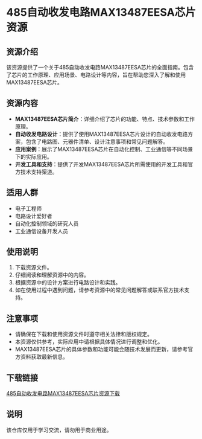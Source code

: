 # 485自动收发电路MAX13487EESA芯片资源

## 资源介绍

该资源提供了一个关于485自动收发电路MAX13487EESA芯片的全面指南。包含了芯片的工作原理、应用场景、电路设计等内容，旨在帮助您深入了解和使用MAX13487EESA芯片。

## 资源内容

- **MAX13487EESA芯片简介**：详细介绍了芯片的功能、特点、技术参数和工作原理。
- **自动收发电路设计**：提供了使用MAX13487EESA芯片设计的自动收发电路方案，包含了电路图、元器件清单、设计注意事项和常见问题解答。
- **应用案例**：展示了MAX13487EESA芯片在自动化控制、工业通信等不同场景下的实际应用。
- **开发工具和支持**：提供了开发MAX13487EESA芯片所需使用的开发工具和官方技术支持渠道。

## 适用人群

- 电子工程师
- 电路设计爱好者
- 自动化控制领域的研究人员
- 工业通信设备开发人员

## 使用说明

1. 下载资源文件。
2. 仔细阅读和理解资源中的内容。
3. 根据资源中的设计方案进行电路设计和实践。
4. 如在使用过程中遇到问题，请参考资源中的常见问题解答或联系官方技术支持。

## 注意事项

- 请确保在下载和使用资源文件时遵守相关法律和版权规定。
- 本资源仅供参考，实际应用中请根据具体情况进行调整和优化。
- MAX13487EESA芯片的具体参数和功能可能会随技术发展而更新，请参考官方资料获取最新信息。

## 下载链接
[485自动收发电路MAX13487EESA芯片资源下载](https://pan.quark.cn/s/06873e44c1e8)

## 说明

该仓库仅用于学习交流，请勿用于商业用途。
